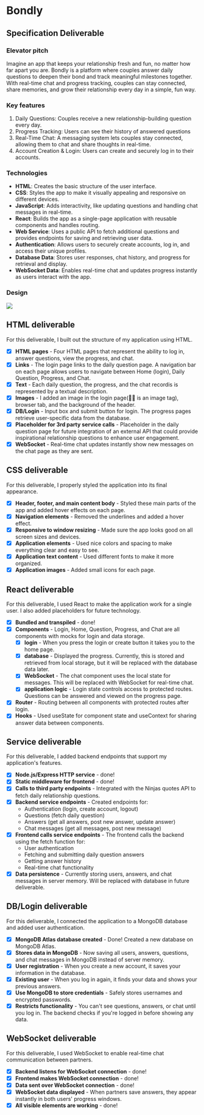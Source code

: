 # Bondly

## Specification Deliverable

### Elevator pitch

Imagine an app that keeps your relationship fresh and fun, no matter how far apart you are. Bondly is a platform where couples answer daily questions to deepen their bond and track meaningful milestones together. With real-time chat and progress tracking, couples can stay connected, share memories, and grow their relationship every day in a simple, fun way.

### Key features

1. Daily Questions: Couples receive a new relationship-building question every day.
2. Progress Tracking: Users can see their history of answered questions
3. Real-Time Chat: A messaging system lets couples stay connected, allowing them to chat and share thoughts in real-time.
4. Account Creation & Login: Users can create and securely log in to their accounts.
   
### Technologies

- **HTML**: Creates the basic structure of the user interface.
- **CSS**: Styles the app to make it visually appealing and responsive on different devices.
- **JavaScript**: Adds interactivity, like updating questions and handling chat messages in real-time.
- **React**: Builds the app as a single-page application with reusable components and handles routing.
- **Web Service**: Uses a public API to fetch additional questions and provides endpoints for saving and retrieving user data.
- **Authentication**: Allows users to securely create accounts, log in, and access their unique profiles.
- **Database Data**: Stores user responses, chat history, and progress for retrieval and display.
- **WebSocket Data**: Enables real-time chat and updates progress instantly as users interact with the app.

### Design
![ ](https://github.com/cy928/startup/blob/main/design-with-color.jpg)

## HTML deliverable

For this deliverable, I built out the structure of my application using HTML.

- [x] **HTML pages** - Four HTML pages that represent the ability to log in, answer questions, view the progress, and chat.
- [x] **Links** - The login page links to the daily question page. A navigation bar on each page allows users to navigate between Home (login), Daily Question, Progress, and Chat.
- [x] **Text** - Each daily question, the progress, and the chat recordis is represented by a textual description.
- [x] **Images** - I added an image in the login page(🫶🏻 is an image tag), browser tab, and the background of the header.
- [x] **DB/Login** - Input box and submit button for login. The progress pages retrieve user-specific data from the database.
- [x] **Placeholder for 3rd party service calls** - Placeholder in the daily question page for future integration of an external API that could provide inspirational relationship questions to enhance user engagement.
- [x] **WebSocket** - Real-time chat updates instantly show new messages on the chat page as they are sent.

## CSS deliverable

For this deliverable, I properly styled the application into its final appearance.

- [x] **Header, footer, and main content body** - Styled these main parts of the app and added hover effects on each page.
- [x] **Navigation elements** -  Removed the underlines and added a hover effect.
- [x] **Responsive to window resizing** - Made sure the app looks good on all screen sizes and devices.
- [x] **Application elements** - Used nice colors and spacing to make everything clear and easy to see.
- [x] **Application text content** - Used different fonts to make it more organized.
- [x] **Application images** - Added small icons for each page.

## React deliverable

For this deliverable, I used React to make the application work for a single user. I also added placeholders for future technology.

- [x] **Bundled and transpiled** - done!
- [x] **Components** - Login, Home, Question, Progress, and Chat are all components with mocks for login and data storage.
   - [x] **login** - When you press the login or create button it takes you to the home page.
   - [x] **database** - Displayed the progress. Currently, this is stored and retrieved from local storage, but it will be replaced with the database data later.
   - [x] **WebSocket** - The chat component uses the local state for messages. This will be replaced with WebSocket for real-time chat.
   - [x] **application logic** - Login state controls access to protected routes. Questions can be answered and viewed on the progress page.
- [x] **Router** - Routing between all components with protected routes after login.
- [x] **Hooks** - Used useState for component state and useContext for sharing answer data between components.

## Service deliverable

For this deliverable, I added backend endpoints that support my application's features.

- [x] **Node.js/Express HTTP service** - done!
- [x] **Static middleware for frontend** - done!
- [x] **Calls to third party endpoints** - Integrated with the Ninjas quotes API to fetch daily relationship questions.
- [x] **Backend service endpoints** - Created endpoints for:
  - Authentication (login, create account, logout)
  - Questions (fetch daily question)
  - Answers (get all answers, post new answer, update answer)
  - Chat messages (get all messages, post new message)
- [x] **Frontend calls service endpoints** - The frontend calls the backend using the fetch function for:
  - User authentication
  - Fetching and submitting daily question answers
  - Getting answer history
  - Real-time chat functionality
- [x] **Data persistence** - Currently storing users, answers, and chat messages in server memory. Will be replaced with database in future deliverable.

## DB/Login deliverable

For this deliverable, I connected the application to a MongoDB database and added user authentication.

- [x] **MongoDB Atlas database created** - Done! Created a new database on MongoDB Atlas.
- [x] **Stores data in MongoDB** - Now saving all users, answers, questions, and chat messages in MongoDB instead of server memory.
- [x] **User registration** - When you create a new account, it saves your information in the database.
- [x] **Existing user** - When you log in again, it finds your data and shows your previous answers.
- [x] **Use MongoDB to store credentials** - Safely stores usernames and encrypted passwords.
- [x] **Restricts functionality** - You can't see questions, answers, or chat until you log in. The backend checks if you're logged in before showing any data.

## WebSocket deliverable

For this deliverable, I used WebSocket to enable real-time chat communication between partners.

- [x] **Backend listens for WebSocket connection** - done!
- [x] **Frontend makes WebSocket connection** - done!
- [x] **Data sent over WebSocket connection** - done!
- [x] **WebSocket data displayed** - When partners save answers, they appear instantly in both users' progress windows.
- [x] **All visible elements are working** - done!
